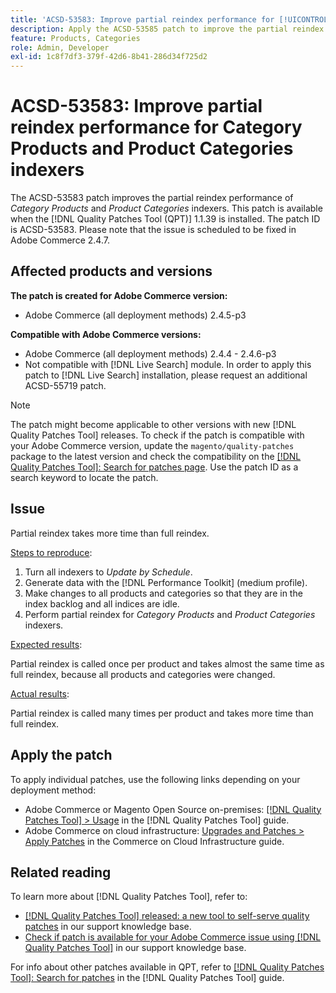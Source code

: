 ```yaml
---
title: 'ACSD-53583: Improve partial reindex performance for [!UICONTROL Category Products] and [!UICONTROL Product Categories] indexers'
description: Apply the ACSD-53585 patch to improve the partial reindex performance for Category Products and Product Categories indexers.
feature: Products, Categories
role: Admin, Developer
exl-id: 1c8f7df3-379f-42d6-8b41-286d34f725d2
---
```

# ACSD-53583: Improve partial reindex performance for Category Products and Product Categories indexers

The ACSD-53583 patch improves the partial reindex performance of *Category Products* and *Product Categories* indexers. This patch is available when the [!DNL Quality Patches Tool (QPT)] 1.1.39 is installed. The patch ID is ACSD-53583. Please note that the issue is scheduled to be fixed in Adobe Commerce 2.4.7.

## Affected products and versions

**The patch is created for Adobe Commerce version:**

* Adobe Commerce (all deployment methods) 2.4.5-p3

**Compatible with Adobe Commerce versions:**

* Adobe Commerce (all deployment methods) 2.4.4 - 2.4.6-p3
* Not compatible with [!DNL Live Search] module. In order to apply this patch to [!DNL Live Search] installation, please request an additional ACSD-55719 patch.

>[!NOTE]
>
>The patch might become applicable to other versions with new [!DNL Quality Patches Tool] releases. To check if the patch is compatible with your Adobe Commerce version, update the `magento/quality-patches` package to the latest version and check the compatibility on the [[!DNL Quality Patches Tool]: Search for patches page](https://experienceleague.adobe.com/tools/commerce-quality-patches/index.html). Use the patch ID as a search keyword to locate the patch.

## Issue

Partial reindex takes more time than full reindex.

<u>Steps to reproduce</u>:

1. Turn all indexers to *Update by Schedule*.
1. Generate data with the [!DNL Performance Toolkit] (medium profile).
1. Make changes to all products and categories so that they are in the index backlog and all indices are idle.
1. Perform partial reindex for *Category Products* and *Product Categories* indexers.

<u>Expected results</u>:

Partial reindex is called once per product and takes almost the same time as full reindex, because all products and categories were changed.

<u>Actual results</u>:

Partial reindex is called many times per product and takes more time than full reindex.

## Apply the patch

To apply individual patches, use the following links depending on your deployment method:

* Adobe Commerce or Magento Open Source on-premises: [[!DNL Quality Patches Tool] > Usage](https://experienceleague.adobe.com/docs/commerce-operations/tools/quality-patches-tool/usage.html) in the [!DNL Quality Patches Tool] guide.
* Adobe Commerce on cloud infrastructure: [Upgrades and Patches > Apply Patches](https://experienceleague.adobe.com/docs/commerce-cloud-service/user-guide/develop/upgrade/apply-patches.html) in the Commerce on Cloud Infrastructure guide.

## Related reading

To learn more about [!DNL Quality Patches Tool], refer to:

* [[!DNL Quality Patches Tool] released: a new tool to self-serve quality patches](/help/announcements/adobe-commerce-announcements/magento-quality-patches-released-new-tool-to-self-serve-quality-patches.md) in our support knowledge base.
* [Check if patch is available for your Adobe Commerce issue using [!DNL Quality Patches Tool]](/help/support-tools/patches-available-in-qpt-tool/check-patch-for-magento-issue-with-magento-quality-patches.md) in our support knowledge base.

For info about other patches available in QPT, refer to [[!DNL Quality Patches Tool]: Search for patches](https://experienceleague.adobe.com/tools/commerce-quality-patches/index.html) in the [!DNL Quality Patches Tool] guide.
